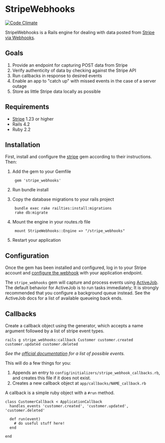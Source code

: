 # StripeWebhooks

[![Code Climate](https://codeclimate.com/github/westlakedesign/stripe_webhooks/badges/gpa.svg)](https://codeclimate.com/github/westlakedesign/stripe_webhooks)

StripeWebhooks is a Rails engine for dealing with data posted from [Stripe via Webhooks](https://stripe.com/docs/webhooks).

## Goals

1. Provide an endpoint for capturing POST data from Stripe
2. Verify authenticity of data by checking against the Stripe API
3. Run callbacks in response to desired events
4. Enable an app to "catch up" with missed events in the case of a server outage
5. Store as little Stripe data locally as possible

## Requirements

- [Stripe](https://rubygems.org/gems/stripe) 1.23 or higher
- Rails 4.2
- Ruby 2.2

## Installation

First, install and configure the [stripe](https://rubygems.org/gems/stripe) gem according to their instructions. Then:

1. Add the gem to your Gemfile

        gem 'stripe_webhooks'

2. Run bundle install
3. Copy the database migrations to your rails project

        bundle exec rake railties:install:migrations
        rake db:migrate

4. Mount the engine in your routes.rb file

        mount StripeWebhooks::Engine => "/stripe_webhooks"

5. Restart your application

## Configuration

Once the gem has been installed and configured, log in to your Stripe account and [configure the webhook](https://stripe.com/docs/webhooks#configuring-your-webhook-settings) with your application endpoint.

The `stripe_webhooks` gem will capture and process events using [ActiveJob](http://guides.rubyonrails.org/active_job_basics.html). The default behavior for ActiveJob is to run tasks immediately; It is strongly recommended that you configure a background queue instead. See the ActiveJob docs for a list of available queueing back ends.

## Callbacks

Create a callback object using the generator, which accepts a name argument followed by a list of stripe event types.

    rails g stripe_webhooks:callback Customer customer.created customer.updated customer.deleted

*See the [official documentation](https://stripe.com/docs/api/ruby#event_types) for a list of possible events.*

This will do a few things for you:

1. Appends an entry to `config/initializers/stripe_webhook_callbacks.rb`, and creates this file if it does not exist.
2. Creates a new callback object at `app/callbacks/NAME_callback.rb`

A callback is a simple ruby object with a `#run` method.

    class CustomerCallback < ApplicationCallback
      handles_events 'customer.created', 'customer.updated', 'customer.deleted'

      def run(event)
        # do useful stuff here!
      end

    end
